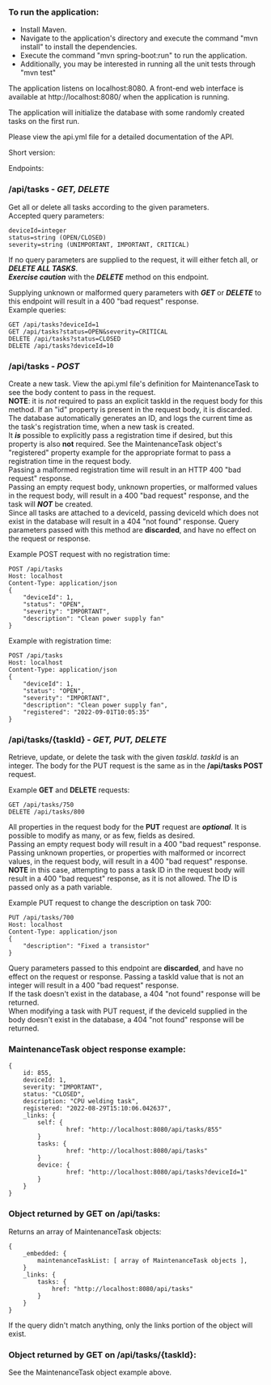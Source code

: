 ### To run the application: 
* Install Maven.
* Navigate to the application's directory and execute the command "mvn install" to install the dependencies.
* Execute the command "mvn spring-boot:run" to run the application.
* Additionally, you may be interested in running all the unit tests through "mvn test"

The application listens on localhost:8080. A front-end web interface is available at http://localhost:8080/ when the application is running.  

The application will initialize the database with some randomly created tasks on the first run.  

Please view the api.yml file for a detailed documentation of the API.

Short version:

Endpoints:

### /api/tasks - _GET, DELETE_
Get all or delete all tasks according to the given parameters.  
Accepted query parameters:
```
deviceId=integer
status=string (OPEN/CLOSED)
severity=string (UNIMPORTANT, IMPORTANT, CRITICAL)  
```
If no query parameters are supplied to the request, it will either fetch all, or _**DELETE ALL TASKS**_.  
_**Exercise caution**_ with the _**DELETE**_ method on this endpoint.  

Supplying unknown or malformed query parameters with _**GET**_ or _**DELETE**_ to this endpoint will result in a 400 "bad request" response.  
Example queries:
```
GET /api/tasks?deviceId=1
GET /api/tasks?status=OPEN&severity=CRITICAL
DELETE /api/tasks?status=CLOSED
DELETE /api/tasks?deviceId=10
```
  
### /api/tasks - _POST_
Create a new task. View the api.yml file's definition for MaintenanceTask to see the body content to pass in the request.  
**NOTE**: it is _not_ required to pass an explicit taskId in the request body for this method. If an "id" property is present in the request body, it is discarded.  
The database automatically generates an ID, and logs the current time as the task's registration time, when a new task is created.  
It **_is_** possible to explicitly pass a registration time if desired, but this property is also **not** required. See the MaintenanceTask object's "registered" property example for the appropriate format to pass a registration time in the request body.  
Passing a malformed registration time will result in an HTTP 400 "bad request" response.  
Passing an empty request body, unknown properties, or malformed values in the request body, will result in a 400 "bad request" response, and the task will _**NOT**_ be created.  
Since all tasks are attached to a deviceId, passing deviceId which does not exist in the database will result in a 404 "not found" response.
Query parameters passed with this method are **discarded**, and have no effect on the request or response.  

Example POST request with no registration time:
```
POST /api/tasks
Host: localhost
Content-Type: application/json
{ 
    "deviceId": 1,
    "status": "OPEN",
    "severity": "IMPORTANT",
    "description": "Clean power supply fan"
}
```
Example with registration time:
```
POST /api/tasks
Host: localhost
Content-Type: application/json
{ 
    "deviceId": 1,
    "status": "OPEN",
    "severity": "IMPORTANT",
    "description": "Clean power supply fan",
    "registered": "2022-09-01T10:05:35"
}
```


### /api/tasks/{taskId} - _GET, PUT, DELETE_
Retrieve, update, or delete the task with the given _taskId_. _taskId_ is an integer. The body for the PUT request is the same as in the **/api/tasks POST** request.  

Example **GET** and **DELETE** requests:
```
GET /api/tasks/750
DELETE /api/tasks/800
```

All properties in the request body for the **PUT** request are **_optional_**. It is possible to modify as many, or as few, fields as desired.  
Passing an empty request body will result in a 400 "bad request" response.  
Passing unknown properties, or properties with malformed or incorrect values, in the request body, will result in a 400 "bad request" response.  
**NOTE** in this case, attempting to pass a task ID in the request body will result in a 400 "bad request" response, as it is not allowed. The ID is passed only as a path variable.  

Example PUT request to change the description on task 700:
```
PUT /api/tasks/700
Host: localhost
Content-Type: application/json
{ 
    "description": "Fixed a transistor"
}
```

Query parameters passed to this endpoint are **discarded**, and have no effect on the request or response. 
Passing a taskId value that is not an integer will result in a 400 "bad request" response.  
If the task doesn't exist in the database, a 404 "not found" response will be returned.  
When modifying a task with PUT request, if the deviceId supplied in the body doesn't exist in the database, a 404 "not found" response will be returned.  

### MaintenanceTask object response example:
```
{
    id: 855,
    deviceId: 1,
    severity: "IMPORTANT",
    status: "CLOSED",
    description: "CPU welding task",
    registered: "2022-08-29T15:10:06.042637",
    _links: {
        self: {
                href: "http://localhost:8080/api/tasks/855"
        }
        tasks: {
                href: "http://localhost:8080/api/tasks"
        }
        device: {
                href: "http://localhost:8080/api/tasks?deviceId=1"
        }
    }
}
```
### Object returned by GET on /api/tasks:
Returns an array of MaintenanceTask objects:
```
{
    _embedded: {
        maintenanceTaskList: [ array of MaintenanceTask objects ],
    }
    _links: {
        tasks: {
            href: "http://localhost:8080/api/tasks"
        }
    }
}
```
If the query didn't match anything, only the links portion of the object will exist.  

### Object returned by GET on /api/tasks/{taskId}:
See the MaintenanceTask object example above.
